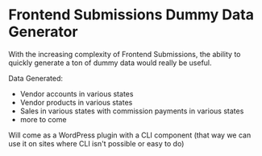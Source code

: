 # Frontend Submissions Dummy Data Generator
With the increasing complexity of Frontend Submissions, the ability to quickly generate a ton of dummy data would really be useful. 

Data Generated:
- Vendor accounts in various states
- Vendor products in various states
- Sales in various states with commission payments in various states
- more to come

Will come as a WordPress plugin with a CLI component (that way we can use it on sites where CLI isn't possible or easy to do)

